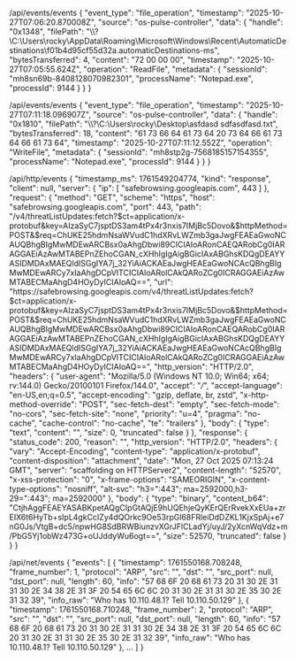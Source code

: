 /api/events/events
{
  "event_type": "file_operation",
  "timestamp": "2025-10-27T07:06:20.870008Z",
  "source": "os-pulse-controller",
  "data": {
    "handle": "0x1348",
    "filePath": "\\\\?\\C:\\Users\\rocky\\AppData\\Roaming\\Microsoft\\Windows\\Recent\\AutomaticDestinations\\f01b4d95cf55d32a.automaticDestinations-ms",
    "bytesTransferred": 4,
    "content": "72 00 00 00",
    "timestamp": "2025-10-27T07:05:55.624Z",
    "operation": "ReadFile",
    "metadata": {
      "sessionId": "mh8sn69b-8408128070982301",
      "processName": "Notepad.exe",
      "processId": 9144
    }
  }
}

/api/events/events
{
  "event_type": "file_operation",
  "timestamp": "2025-10-27T07:11:18.096907Z",
  "source": "os-pulse-controller",
  "data": {
    "handle": "0x1810",
    "filePath": "\\\\?\\C:\\Users\\rocky\\Desktop\\asfdasd sdfasdfasd.txt",
    "bytesTransferred": 18,
    "content": "61 73 66 64 61 73 64 20 73 64 66 61 73 64 66 61 73 64",
    "timestamp": "2025-10-27T07:11:12.552Z",
    "operation": "WriteFile",
    "metadata": {
      "sessionId": "mh8stp2g-7568185157154355",
      "processName": "Notepad.exe",
      "processId": 9144
    }
  }
}

/api/http/events
{
  "timestamp_ms": 1761549204774,
  "kind": "response",
  "client": null,
  "server": {
    "ip": [
      "safebrowsing.googleapis.com",
      443
    ]
  },
  "request": {
    "method": "GET",
    "scheme": "https",
    "host": "safebrowsing.googleapis.com",
    "port": 443,
    "path": "/v4/threatListUpdates:fetch?$ct=application/x-protobuf&key=AIzaSyC7jsptDS3am4tPx4r3nxis7IMjBc5Dovo&$httpMethod=POST&$req=ChUKE25hdmNsaWVudC1hdXRvLWZmb3gaJwgFEAEaGwoNCAUQBhgBIgMwMDEwARCBsx0aAhgDbwi89CICIAIoARonCAEQARobCg0IARAGGAEiAzAwMTABEPnZEhoCGAN_cXHhIgIgAigBGicIAxABGhsKDQgDEAYYASIDMDAxMAEQldISGgIYA7j_32YiAiACKAEaJwgHEAEaGwoNCAcQBhgBIgMwMDEwARCy7xIaAhgDCpVITCICIAIoARolCAkQARoZCg0ICRAGGAEiAzAwMTABECMaAhgD4HOyDyICIAIoAQ==",
    "url": "https://safebrowsing.googleapis.com/v4/threatListUpdates:fetch?$ct=application/x-protobuf&key=AIzaSyC7jsptDS3am4tPx4r3nxis7IMjBc5Dovo&$httpMethod=POST&$req=ChUKE25hdmNsaWVudC1hdXRvLWZmb3gaJwgFEAEaGwoNCAUQBhgBIgMwMDEwARCBsx0aAhgDbwi89CICIAIoARonCAEQARobCg0IARAGGAEiAzAwMTABEPnZEhoCGAN_cXHhIgIgAigBGicIAxABGhsKDQgDEAYYASIDMDAxMAEQldISGgIYA7j_32YiAiACKAEaJwgHEAEaGwoNCAcQBhgBIgMwMDEwARCy7xIaAhgDCpVITCICIAIoARolCAkQARoZCg0ICRAGGAEiAzAwMTABECMaAhgD4HOyDyICIAIoAQ==",
    "http_version": "HTTP/2.0",
    "headers": {
      "user-agent": "Mozilla/5.0 (Windows NT 10.0; Win64; x64; rv:144.0) Gecko/20100101 Firefox/144.0",
      "accept": "*/*",
      "accept-language": "en-US,en;q=0.5",
      "accept-encoding": "gzip, deflate, br, zstd",
      "x-http-method-override": "POST",
      "sec-fetch-dest": "empty",
      "sec-fetch-mode": "no-cors",
      "sec-fetch-site": "none",
      "priority": "u=4",
      "pragma": "no-cache",
      "cache-control": "no-cache",
      "te": "trailers"
    },
    "body": {
      "type": "text",
      "content": "",
      "size": 0,
      "truncated": false
    }
  },
  "response": {
    "status_code": 200,
    "reason": "",
    "http_version": "HTTP/2.0",
    "headers": {
      "vary": "Accept-Encoding",
      "content-type": "application/x-protobuf",
      "content-disposition": "attachment",
      "date": "Mon, 27 Oct 2025 07:13:24 GMT",
      "server": "scaffolding on HTTPServer2",
      "content-length": "52570",
      "x-xss-protection": "0",
      "x-frame-options": "SAMEORIGIN",
      "x-content-type-options": "nosniff",
      "alt-svc": "h3=\":443\"; ma=2592000,h3-29=\":443\"; ma=2592000"
    },
    "body": {
      "type": "binary",
      "content_b64": "CtjhAggFEAEYASABKpetAQgCIpGtAQjE9hUQEhjeQyKErQErRvekXxEUa+zrEIX6t6HyTb+sIpL4gkCcIZy4dQOrkc9Oe53rpGl68FRleiDdDZKL1KjxSpAj+e7nG0Js/VtgB+dc5/npwHG8SdBRWBiunzvXGrJFlCLadYj/uyJ/2yXcnWqVdz+m/PbG5Yj1obWz473G+oUJddyWu6ogt==",
      "size": 52570,
      "truncated": false
    }
  }
}

/api/net/events
{
  "events": [
    {
      "timestamp": 1761550168.708248,
      "frame_number": 1,
      "protocol": "ARP",
      "src": "",
      "dst": "",
      "src_port": null,
      "dst_port": null,
      "length": 60,
      "info": "57 68 6F 20 68 61 73 20 31 30 2E 31 31 30 2E 34 38 2E 31 3F 20 54 65 6C 6C 20 31 30 2E 31 31 30 2E 35 30 2E 31 32 39",
      "info_raw": "Who has 10.110.48.1? Tell 10.110.50.129"
    },
    {
      "timestamp": 1761550168.710248,
      "frame_number": 2,
      "protocol": "ARP",
      "src": "",
      "dst": "",
      "src_port": null,
      "dst_port": null,
      "length": 60,
      "info": "57 68 6F 20 68 61 73 20 31 30 2E 31 31 30 2E 34 38 2E 31 3F 20 54 65 6C 6C 20 31 30 2E 31 31 30 2E 35 30 2E 31 32 39",
      "info_raw": "Who has 10.110.48.1? Tell 10.110.50.129"
    },
    ...
  ]
}

